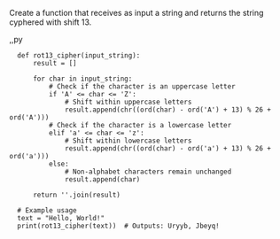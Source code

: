 Create a function that receives as input a string and returns the string cyphered with shift 13.

,,py

      def rot13_cipher(input_string):
          result = []
          
          for char in input_string:
              # Check if the character is an uppercase letter
              if 'A' <= char <= 'Z':
                  # Shift within uppercase letters
                  result.append(chr((ord(char) - ord('A') + 13) % 26 + ord('A')))
              # Check if the character is a lowercase letter
              elif 'a' <= char <= 'z':
                  # Shift within lowercase letters
                  result.append(chr((ord(char) - ord('a') + 13) % 26 + ord('a')))
              else:
                  # Non-alphabet characters remain unchanged
                  result.append(char)
          
          return ''.join(result)
      
      # Example usage
      text = "Hello, World!"
      print(rot13_cipher(text))  # Outputs: Uryyb, Jbeyq!
